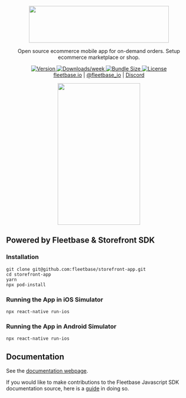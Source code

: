 <p align="center">
  <img src="https://flb-assets.s3.ap-southeast-1.amazonaws.com/static/storefront-logo.svg" width="380" height="100" />
</p>
<p align="center">
Open source ecommerce mobile app for on-demand orders. Setup ecommerce marketplace or shop.
</p>

<p align="center">
  <a href="https://www.npmjs.com/package/@fleetbase/sdk">
    <img src="https://img.shields.io/npm/v/@fleetbase/sdk" alt="Version" />
  </a>
  <a href="https://www.npmjs.com/package/@fleetbase/sdk">
    <img src="https://img.shields.io/npm/dw/@fleetbase/sdk" alt="Downloads/week" />
  </a>
  <a href="https://bundlephobia.com/package/@fleetbase/sdk@1.0.0">
    <img src="https://img.shields.io/bundlephobia/min/@fleetbase/sdk" alt="Bundle Size" />
  </a>
  <a href="https://github.com/fleetbase/fleetbase-js/blob/master/LICENSE.md">
    <img src="https://img.shields.io/github/license/fleetbase/fleetbase-js" alt="License" />
  </a>
  <br>
  <a href="https://fleetbase.io">fleetbase.io</a> | <a href="https://twitter.com/fleetbase_io">@fleetbase_io</a> | <a href="https://discord.gg/Q78hkXNK">Discord</a>
</p>

<p align="center">
  <img src="https://flb-assets.s3.ap-southeast-1.amazonaws.com/static/storefront-app-preview.png" width="224" height="385" />
</p>

## Powered by Fleetbase & Storefront SDK

### Installation

```
git clone git@github.com:fleetbase/storefront-app.git
cd storefront-app
yarn
npx pod-install
```

### Running the App in iOS Simulator

```
npx react-native run-ios
```

### Running the App in Android Simulator

```
npx react-native run-ios
```

## Documentation

See the [documentation webpage](https://fleetbase.io/docs).

If you would like to make contributions to the Fleetbase Javascript SDK documentation source, here is a [guide](https://github.com/fleetbase/fleetbase-js/blob/master/CONTRIBUTING.md) in doing so.